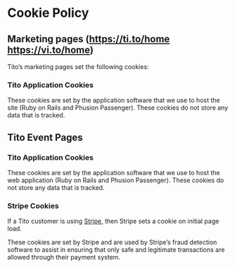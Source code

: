 # Cookie Policy

## Marketing pages (https://ti.to/home https://vi.to/home)

Tito’s marketing pages set the following cookies:

### Tito Application Cookies

These cookies are set by the application software that we use to host the site (Ruby on Rails and Phusion Passenger). These cookies do not store any data that is tracked.

## Tito Event Pages

### Tito Application Cookies

These cookies are set by the application software that we use to host the web application (Ruby on Rails and Phusion Passenger). These cookies do not store any data that is tracked.

### Stripe Cookies

If a Tito customer is using [Stripe](https://www.stripe.com), then Stripe sets a cookie on initial page load.

These cookies are set by Stripe and are used by Stripe’s fraud detection software to assist in ensuring that only safe and legitimate transactions are allowed through their payment system.
